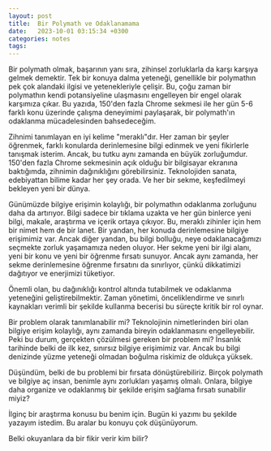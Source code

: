 ```yaml
---
layout: post
title:  Bir Polymath ve Odaklanamama  
date:   2023-10-01 03:15:34 +0300
categories: notes
tags: 
---
```


Bir polymath olmak, başarının yanı sıra, zihinsel zorluklarla da karşı karşıya gelmek demektir. Tek bir konuya dalma yeteneği, genellikle bir polymathın pek çok alandaki ilgisi ve yetenekleriyle çelişir. Bu, çoğu zaman bir polymathın kendi potansiyeline ulaşmasını engelleyen bir engel olarak karşımıza çıkar. Bu yazıda, 150'den fazla Chrome sekmesi ile her gün 5-6 farklı konu üzerinde çalışma deneyimimi paylaşarak, bir polymath'ın odaklanma mücadelesinden bahsedeceğim.

Zihnimi tanımlayan en iyi kelime "meraklı"dır. Her zaman bir şeyler öğrenmek, farklı konularda derinlemesine bilgi edinmek ve yeni fikirlerle tanışmak isterim. Ancak, bu tutku aynı zamanda en büyük zorluğumdur. 150'den fazla Chrome sekmesinin açık olduğu bir bilgisayar ekranına baktığımda, zihnimin dağınıklığını görebilirsiniz. Teknolojiden sanata, edebiyattan bilime kadar her şey orada. Ve her bir sekme, keşfedilmeyi bekleyen yeni bir dünya.

Günümüzde bilgiye erişimin kolaylığı, bir polymathın odaklanma zorluğunu daha da artırıyor. Bilgi sadece bir tıklama uzakta ve her gün binlerce yeni bilgi, makale, araştırma ve içerik ortaya çıkıyor. Bu, meraklı zihinler için hem bir nimet hem de bir lanet. Bir yandan, her konuda derinlemesine bilgiye erişimimiz var. Ancak diğer yandan, bu bilgi bolluğu, neye odaklanacağımızı seçmekte zorluk yaşamamıza neden oluyor. Her sekme yeni bir ilgi alanı, yeni bir konu ve yeni bir öğrenme fırsatı sunuyor. Ancak aynı zamanda, her sekme derinlemesine öğrenme fırsatını da sınırlıyor, çünkü dikkatimizi dağıtıyor ve enerjimizi tüketiyor.

Önemli olan, bu dağınıklığı kontrol altında tutabilmek ve odaklanma yeteneğini geliştirebilmektir. Zaman yönetimi, önceliklendirme ve sınırlı kaynakları verimli bir şekilde kullanma becerisi bu süreçte kritik bir rol oynar.

Bir problem olarak tanımlanabilir mi? Teknolojinin nimetlerinden biri olan bilgiye erişim kolaylığı, aynı zamanda bireyin odaklanmasını engelleyebilir. Peki bu durum, gerçekten çözülmesi gereken bir problem mi? İnsanlık tarihinde belki de ilk kez, sınırsız bilgiye erişimimiz var. Ancak bu bilgi denizinde yüzme yeteneği olmadan boğulma riskimiz de oldukça yüksek.

Düşündüm, belki de bu problemi bir fırsata dönüştürebiliriz. Birçok polymath ve bilgiye aç insan, benimle aynı zorlukları yaşamış olmalı. Onlara, bilgiye daha organize ve odaklanmış bir şekilde erişim sağlama fırsatı sunabilir miyiz?

İlginç bir araştırma konusu bu benim için. Bugün ki yazımı bu şekilde yazayım istedim. Bu aralar bu konuyu çok düşünüyorum.

Belki okuyanlara da bir fikir verir kim bilir?